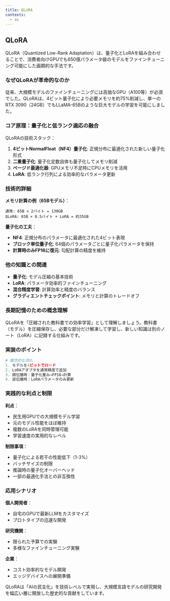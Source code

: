 ```yaml
---
title: QLoRA
contexts:
  - ai
---
```


<Context name="ai">

## QLoRA

QLoRA（Quantized Low-Rank Adaptation）は、量子化とLoRAを組み合わせることで、消費者向けGPUでも650億パラメータ級のモデルをファインチューニング可能にした画期的な手法です。

### なぜQLoRAが革命的なのか

従来、大規模モデルのファインチューニングには高価なGPU（A100等）が必須でした。QLoRAは、4ビット量子化により必要メモリを約75%削減し、単一のRTX 3090（24GB）でもLLaMA-65Bのような巨大モデルの学習を可能にしました。

### コア原理：量子化と低ランク適応の融合

QLoRAの技術スタック：

1. **4ビットNormalFloat（NF4）量子化**: 正規分布に最適化された新しい量子化形式
2. **二重量子化**: 量子化定数自体も量子化してメモリ削減
3. **ページド最適化器**: GPUメモリ不足時にCPUメモリを活用
4. **LoRA**: 低ランク行列による効率的なパラメータ更新

### 技術的詳細

**メモリ計算の例（65Bモデル）**：
```
通常: 65B × 2バイト = 130GB
QLoRA: 65B × 0.5バイト + LoRA = 約35GB
```

**量子化の工夫**：
- **NF4**: 正規分布のパラメータに最適化された4ビット表現
- **ブロック単位量子化**: 64個のパラメータごとに量子化パラメータを保持
- **計算時のみFP16に復元**: 勾配計算の精度を維持

### 他の知識との関連

- **量子化**: モデル圧縮の基本技術
- **LoRA**: パラメータ効率的ファインチューニング
- **混合精度学習**: 計算効率と精度のバランス
- **グラディエントチェックポイント**: メモリと計算のトレードオフ

### 長期記憶のための概念理解

QLoRAを「圧縮された教科書での効率学習」として理解しましょう。教科書（モデル）を圧縮保存し、必要な部分だけ解凍して学習し、新しい知識は別のノート（LoRA）に記録する仕組みです。

### 実装のポイント

```python
# 概念的な流れ
1. モデルを4ビットでロード
2. LoRAアダプタを通常精度で追加
3. 順伝播時：量子化重み→FP16→計算
4. 逆伝播時：LoRAパラメータのみ更新
```

### 実践的な利点と制限

**利点**：
- 民生用GPUでの大規模モデル学習
- 元のモデル性能をほぼ維持
- 複数のLoRAを同時管理可能
- 学習速度の実用的なレベル

**制限事項**：
- 量子化による若干の性能低下（1-3%）
- バッチサイズの制限
- 推論時の量子化オーバーヘッド
- 一部の最適化手法との非互換性

### 応用シナリオ

**個人開発者**：
- 自宅のGPUで最新LLMをカスタマイズ
- プロトタイプの迅速な開発

**研究機関**：
- 限られた予算での実験
- 多様なファインチューニング実験

**企業**：
- コスト効率的なモデル開発
- エッジデバイスへの展開準備

QLoRAは「AIの民主化」を技術レベルで実現し、大規模言語モデルの研究開発を幅広い層に開放した歴史的な貢献をしています。

</Context>

